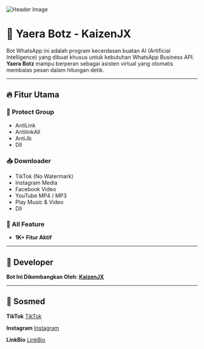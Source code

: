 ![Header Image](https://files.catbox.moe/ix4vuu.jpeg)

# 💠 Yaera Botz - KaizenJX

Bot WhatsApp ini adalah program kecerdasan buatan AI (Artificial Intelligence) yang dibuat khusus untuk kebutuhan WhatsApp Business API. **Yaera Botz** mampu berperan sebagai asisten virtual yang otomatis membalas pesan dalam hitungan detik.

---

## 🔥 Fitur Utama

### 📛 Protect Group
- AntiLink
- AntilinkAll
- AntiJb
- Dll

### 📥 Downloader
- TikTok (No Watermark)
- Instagram Media
- Facebook Video
- YouTube MP4 / MP3
- Play Music & Video
- Dll

### 🧩 All Feature
- **1K+ Fitur Aktif**

---

## 👤 Developer

**Bot Ini Dikembangkan Oleh: [KaizenJX](https://wa.me/6288222909350)**  

---

## 📱 Sosmed

**TikTok**
[TikTok](https://tiktok.com/kaizenxj_)

**Instagram**
[Instagram](https://Instagram.com/kaizenn09) 

**LinkBio**
[LinkBio](https://linkbio.co/Kaizenn09)  
